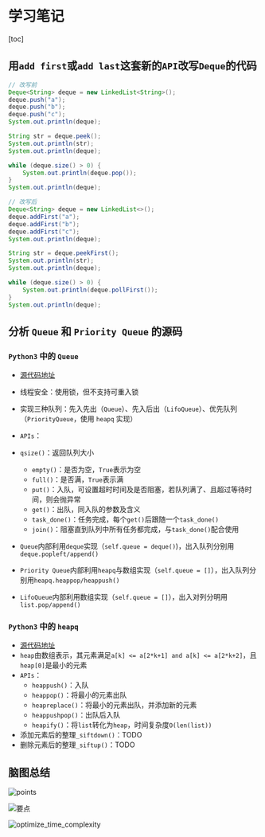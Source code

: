 # 学习笔记

[toc]

## 用`add first`或`add last`这套新的`API`改写`Deque`的代码

```java
// 改写前
Deque<String> deque = new LinkedList<String>();
deque.push("a");
deque.push("b");
deque.push("c");
System.out.println(deque);

String str = deque.peek();
System.out.println(str);
System.out.println(deque);

while (deque.size() > 0) {
    System.out.println(deque.pop());
}
System.out.println(deque);

// 改写后
Deque<String> deque = new LinkedList<>();
deque.addFirst("a");
deque.addFirst("b");
deque.addFirst("c");
System.out.println(deque);

String str = deque.peekFirst();
System.out.println(str);
System.out.println(deque);

while (deque.size() > 0) {
    System.out.println(deque.pollFirst());
}
System.out.println(deque);
```



## 分析 `Queue` 和 `Priority Queue` 的源码

### `Python3` 中的 `Queue`

- [源代码地址](https://github.com/python/cpython/blob/3.8/Lib/queue.py)

- 线程安全：使用锁，但不支持可重入锁

- 实现三种队列：先入先出（`Queue`）、先入后出（`LifoQueue`）、优先队列（`PriorityQueue`，使用 `heapq` 实现）

- `APIs`：
- `qsize()`：返回队列大小
  - `empty()`：是否为空，`True`表示为空
  - `full()`：是否满，`True`表示满
  - `put()`：入队，可设置超时时间及是否阻塞，若队列满了、且超过等待时间，则会抛异常
  - `get()`：出队，同入队的参数及含义
  - `task_done()`：任务完成，每个`get()`后跟随一个`task_done()`
  - `join()`：阻塞直到队列中所有任务都完成，与`task_done()`配合使用
  
- `Queue`内部利用`deque`实现（`self.queue = deque()`)，出入队列分别用`deque.popleft/append()`

- `Priority Queue`内部利用`heapq`与数组实现（`self.queue = []`），出入队列分别用`heapq.heappop/heappush()`

- `LifoQueue`内部利用数组实现（`self.queue = []`），出入对列分明用`list.pop/append()`

### `Python3` 中的 `heapq`

- [源代码地址](https://github.com/python/cpython/blob/3.8/Lib/heapq.py)
- `heap`由数组表示，其元素满足`a[k] <= a[2*k+1] and a[k] <= a[2*k+2]`，且`heap[0]`是最小的元素
- `APIs`：
  - `heappush()`：入队
  - `heappop()`：将最小的元素出队
  - `heapreplace()`：将最小的元素出队，并添加新的元素
  - `heappushpop()`：出队后入队
  - `heapify()`：将`list`转化为`heap`，时间复杂度`O(len(list))`
- 添加元素后的整理`_siftdown()`：TODO
- 删除元素后的整理`_siftup()`：TODO

## 脑图总结

![points](F:\algorithm011-class01\Week_01\refs\points.png)

![要点](F:\algorithm011-class01\Week_01\refs\data_structure.png)

![optimize_time_complexity](F:\algorithm011-class01\Week_01\refs\optimize_time_complexity.png)